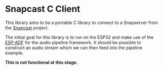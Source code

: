# Snapcast C Client

This library aims to be a portable C library to connect to a Snapserver from the [Snapcast](https://github.com/badaix/snapcast) project.

The initial goal for this library is to run on the ESP32 and make use of the [ESP-ADF](https://github.com/espressif/esp-adf) for the audio pipeline framework. It should be possible to construct an audio stream which we can then feed into the pipeline example.

**This is not functional at this stage.**
